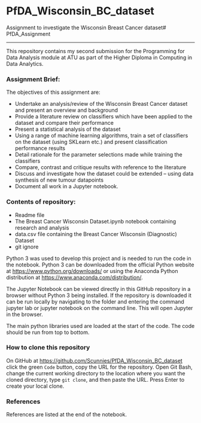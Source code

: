 # PfDA_Wisconsin_BC_dataset
Assignment to investigate the Wisconsin Breast Cancer dataset# PfDA_Assignment
***

This repository contains my second submission for the Programming for Data Analysis module at ATU as part of the Higher Diploma in Computing in Data Analytics.

### Assignment Brief:

The objectives of this assignment are:

* Undertake an analysis/review of the Wisconsin Breast Cancer dataset and present an overview and background
* Provide a literature review on classifiers which have been applied to the dataset and compare their performance
* Present a statistical analysis of the dataset
* Using a range of machine learning algorithms, train a set of classifiers on the dataset (using SKLearn etc.) and present classification performance results
* Detail rationale for the parameter selections made while training the classifiers
* Compare, contrast and critique results with reference to the literature
* Discuss and investigate how the dataset could be extended – using data synthesis of new tumour datapoints
* Document all work in a Jupyter notebook. 

### Contents of repository:

- Readme file
- The Breast Cancer Wisconsin Dataset.ipynb notebook containing research and analysis
- data.csv file containing the Breast Cancer Wisconsin (Diagnostic) Dataset
- git ignore 

Python 3 was used to develop this project and is needed to run the code in the notebook. Python 3 can be downloaded from the official Python website at https://www.python.org/downloads/ or using the Anaconda Python distribution at https://www.anaconda.com/distribution/.

The Jupyter Notebook can be viewed directly in this GitHub repository in a browser without Python 3 being installed. 
If the repository is downloaded it can be run locally by navigating to the folder and entering the command jupyter lab or jupyter notebook on the command line. This will open Jupyter in the browser. 

The main python libraries used are loaded at the start of the code. The code should be run from top to bottom. 

### How to clone this repository

On GitHub at https://github.com/Scunnies/PfDA_Wisconsin_BC_dataset click the green `Code` button, copy the URL for the repository. Open Git Bash, change the current working directory to the location where you want the cloned directory, type `git clone`, and then paste the URL. Press Enter to create your local clone.

### References 

References are listed at the end of the notebook.  

